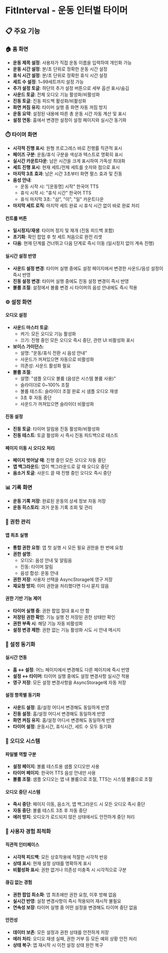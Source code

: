 # FitInterval - 운동 인터벌 타이머

## 📋 주요 기능

### 🏠 홈 화면
- **운동 제목 설정**: 사용자가 직접 운동 이름을 입력하여 개인화 가능
- **운동 시간 설정**: 분/초 단위로 정확한 운동 시간 설정
- **휴식 시간 설정**: 분/초 단위로 정확한 휴식 시간 설정
- **세트 수 설정**: 1~99세트까지 설정 가능
- **추가 설정 토글**: 하단의 추가 설정 버튼으로 세부 옵션 표시/숨김
- **사운드 토글**: 전체 오디오 기능 활성화/비활성화
- **진동 토글**: 진동 피드백 활성화/비활성화  
- **화면 켜짐 유지**: 타이머 실행 중 화면 자동 꺼짐 방지
- **운동 요약**: 설정된 내용에 따른 총 운동 시간 자동 계산 및 표시
- **설정 연동**: 홈에서 변경한 설정이 설정 페이지와 실시간 동기화

### ⏱️ 타이머 화면
- **시각적 진행 표시**: 원형 프로그레스 바로 진행률 직관적 표시
- **페이즈 구분**: 운동/휴식 구분을 색상과 텍스트로 명확히 표시
- **실시간 카운트다운**: 남은 시간을 크게 표시하여 가독성 최대화
- **세트 진행 표시**: 현재 세트/전체 세트를 숫자와 점으로 표시
- **마지막 3초 효과**: 남은 시간 3초부터 화면 펄스 효과 및 진동
- **음성 안내**: 
  - 운동 시작 시: "[운동명] 시작" 한국어 TTS
  - 휴식 시작 시: "휴식 시간" 한국어 TTS
  - 휴식 마지막 3초: "삼", "이", "일" 카운트다운
- **마지막 세트 로직**: 마지막 세트 완료 시 휴식 시간 없이 바로 완료 처리

#### 컨트롤 버튼
- **일시정지/재생**: 타이머 정지 및 재개 (진동 피드백 포함)
- **초기화**: 확인 팝업 후 첫 세트 처음으로 완전 리셋
- **다음**: 현재 단계를 건너뛰고 다음 단계로 즉시 이동 (일시정지 없이 계속 진행)

#### 실시간 설정 반영
- **사운드 설정 변경**: 타이머 실행 중에도 설정 페이지에서 변경한 사운드/음성 설정이 즉시 반영
- **진동 설정 변경**: 타이머 실행 중에도 진동 설정 변경이 즉시 반영
- **볼륨 조절**: 설정에서 볼륨 변경 시 타이머의 음성 안내에도 즉시 적용

### ⚙️ 설정 화면

#### 오디오 설정
- **사운드 마스터 토글**: 
  - 켜기: 모든 오디오 기능 활성화
  - 끄기: 진행 중인 모든 오디오 즉시 중단, 관련 UI 비활성화 표시
- **보이스 가이던스**: 
  - 설명: "운동/휴식 전환 시 음성 안내"
  - 사운드가 꺼져있으면 자동으로 비활성화
  - 의존성: 사운드 활성화 필요
- **볼륨 조절**:
  - 설명: "샘플 오디오 볼륨 (음성은 시스템 볼륨 사용)"
  - 슬라이더로 0~100% 조절
  - 볼륨 테스트: 슬라이더 조절 완료 시 샘플 오디오 재생
  - 3초 후 자동 중단
  - 사운드가 꺼져있으면 슬라이더 비활성화

#### 진동 설정
- **진동 토글**: 타이머 알림용 진동 활성화/비활성화
- **진동 테스트**: 토글 활성화 시 즉시 진동 피드백으로 테스트

#### 페이지 이동 시 오디오 처리
- **페이지 벗어날 때**: 진행 중인 모든 오디오 자동 중단
- **앱 백그라운드**: 앱이 백그라운드로 갈 때 오디오 중단
- **음소거 토글**: 사운드 끌 때 진행 중인 오디오 즉시 중단

### 📊 기록 화면
- **운동 기록 저장**: 완료된 운동의 상세 정보 자동 저장
- **운동 히스토리**: 과거 운동 기록 조회 및 관리

### 🔐 권한 관리

#### 앱 최초 실행
- **통합 권한 요청**: 앱 첫 실행 시 모든 필요 권한을 한 번에 요청
- **권한 설명**: 
  - 오디오: 음성 안내 및 알림음
  - 진동: 타이머 알림
  - 음성 합성: 운동 안내
- **권한 저장**: 사용자 선택을 AsyncStorage에 영구 저장
- **재요청 방지**: 이미 권한을 처리했다면 다시 묻지 않음

#### 권한 기반 기능 제어
- **타이머 실행 중**: 권한 팝업 절대 표시 안 함
- **저장된 권한 확인**: 기능 실행 전 저장된 권한 상태만 확인
- **권한 부족 시**: 해당 기능 자동 비활성화
- **설정 변경 제한**: 권한 없는 기능 활성화 시도 시 안내 메시지

### 🔄 설정 동기화

#### 실시간 연동
- **홈 ↔ 설정**: 어느 페이지에서 변경해도 다른 페이지에 즉시 반영
- **설정 ↔ 타이머**: 타이머 실행 중에도 설정 변경사항 실시간 적용
- **영구 저장**: 모든 설정 변경사항을 AsyncStorage에 자동 저장

#### 설정 항목별 동기화
- **사운드 설정**: 홈/설정 어디서 변경해도 동일하게 반영
- **진동 설정**: 홈/설정 어디서 변경해도 동일하게 반영
- **화면 켜짐 유지**: 홈/설정 어디서 변경해도 동일하게 반영
- **타이머 설정**: 운동시간, 휴식시간, 세트 수 모두 동기화

### 🎵 오디오 시스템

#### 파일별 역할 구분
- **설정 페이지**: 볼륨 테스트용 샘플 오디오만 사용
- **타이머 페이지**: 한국어 TTS 음성 안내만 사용
- **볼륨 조절**: 샘플 오디오는 앱 내 볼륨으로 조절, TTS는 시스템 볼륨으로 조절

#### 오디오 중단 시스템
- **즉시 중단**: 페이지 이동, 음소거, 앱 백그라운드 시 모든 오디오 즉시 중단
- **자동 중단**: 볼륨 테스트 3초 후 자동 중단
- **에러 방지**: 오디오가 로드되지 않은 상태에서도 안전하게 중단 처리

### 🎯 사용자 경험 최적화

#### 직관적 인터페이스
- **시각적 피드백**: 모든 상호작용에 적절한 시각적 반응
- **상태 표시**: 현재 설정 상태를 명확하게 표시
- **비활성화 표시**: 권한 없거나 의존성 미충족 시 시각적으로 구분

#### 끊김 없는 경험
- **권한 팝업 최소화**: 앱 최초에만 권한 요청, 이후 방해 없음
- **실시간 반영**: 설정 변경사항이 즉시 적용되어 재시작 불필요
- **연속성 보장**: 타이머 실행 중 어떤 설정을 변경해도 타이머 중단 없음

#### 안전성
- **데이터 보존**: 모든 설정과 권한 상태를 안전하게 저장
- **에러 처리**: 오디오 재생 실패, 권한 거부 등 모든 예외 상황 안전 처리
- **상태 복구**: 앱 재시작 시 이전 설정 상태 완전 복구